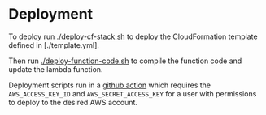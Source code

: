 # Deployment

To deploy run [./deploy-cf-stack.sh](./deploy-cf-stack.sh) to deploy the CloudFormation template defined in [./template.yml].

Then run [./deploy-function-code.sh](deploy-function-code.sh) to compile the function code and update the lambda function.

Deployment scripts run in a [github action](sqs-processor-switch/.github/workflows/deploy-stack.yml) which requires the `AWS_ACCESS_KEY_ID` and `AWS_SECRET_ACCESS_KEY` for a user with permissions to deploy to the desired AWS account.
